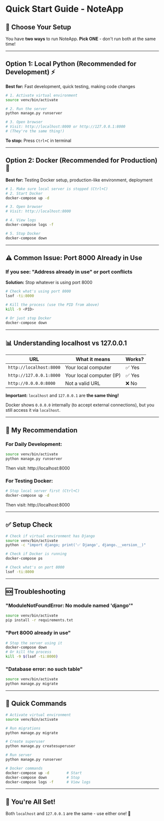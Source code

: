 # Quick Start Guide - NoteApp

## 🚀 Choose Your Setup

You have **two ways** to run NoteApp. **Pick ONE** - don't run both at the same time!

---

## Option 1: Local Python (Recommended for Development) ⚡

**Best for:** Fast development, quick testing, making code changes

```bash
# 1. Activate virtual environment
source venv/bin/activate

# 2. Run the server
python manage.py runserver

# 3. Open browser
# Visit: http://localhost:8000 or http://127.0.0.1:8000
# (They're the same thing!)
```

**To stop:** Press `Ctrl+C` in terminal

---

## Option 2: Docker (Recommended for Production) 🐳

**Best for:** Testing Docker setup, production-like environment, deployment

```bash
# 1. Make sure local server is stopped (Ctrl+C)
# 2. Start Docker
docker-compose up -d

# 3. Open browser
# Visit: http://localhost:8000

# 4. View logs
docker-compose logs -f

# 5. Stop Docker
docker-compose down
```

---

## ⚠️ Common Issue: Port 8000 Already in Use

### If you see: "Address already in use" or port conflicts

**Solution:** Stop whatever is using port 8000

```bash
# Check what's using port 8000
lsof -ti:8000

# Kill the process (use the PID from above)
kill -9 <PID>

# Or just stop Docker
docker-compose down
```

---

## 📊 Understanding localhost vs 127.0.0.1

| URL | What it means | Works? |
|-----|---------------|--------|
| `http://localhost:8000` | Your local computer | ✅ Yes |
| `http://127.0.0.1:8000` | Your local computer (IP) | ✅ Yes |
| `http://0.0.0.0:8000` | Not a valid URL | ❌ No |

**Important:** `localhost` and `127.0.0.1` are **the same thing!**

Docker shows `0.0.0.0` internally (to accept external connections), but you still access it via `localhost`.

---

## 🎯 My Recommendation

### For Daily Development:
```bash
source venv/bin/activate
python manage.py runserver
```
Then visit: http://localhost:8000

### For Testing Docker:
```bash
# Stop local server first (Ctrl+C)
docker-compose up -d
```
Then visit: http://localhost:8000

---

## ✅ Setup Check

```bash
# Check if virtual environment has Django
source venv/bin/activate
python -c "import django; print('✅ Django', django.__version__)"

# Check if Docker is running
docker-compose ps

# Check what's on port 8000
lsof -ti:8000
```

---

## 🆘 Troubleshooting

### "ModuleNotFoundError: No module named 'django'"
```bash
source venv/bin/activate
pip install -r requirements.txt
```

### "Port 8000 already in use"
```bash
# Stop the server using it
docker-compose down
# Or kill the process
kill -9 $(lsof -ti:8000)
```

### "Database error: no such table"
```bash
source venv/bin/activate
python manage.py migrate
```

---

## 📝 Quick Commands

```bash
# Activate virtual environment
source venv/bin/activate

# Run migrations
python manage.py migrate

# Create superuser
python manage.py createsuperuser

# Run server
python manage.py runserver

# Docker commands
docker-compose up -d        # Start
docker-compose down         # Stop
docker-compose logs -f      # View logs
```

---

## 🎉 You're All Set!

Both `localhost` and `127.0.0.1` are the same - use either one! 🚀

